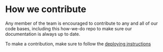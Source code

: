 # How we contribute

Any member of the team is encouraged to contribute to any and all of our code bases, including this how-we-do repo to make sure our documentation is always up to date.

To make a contribution, make sure to follow the [deploying instructions](./deploying.md)
